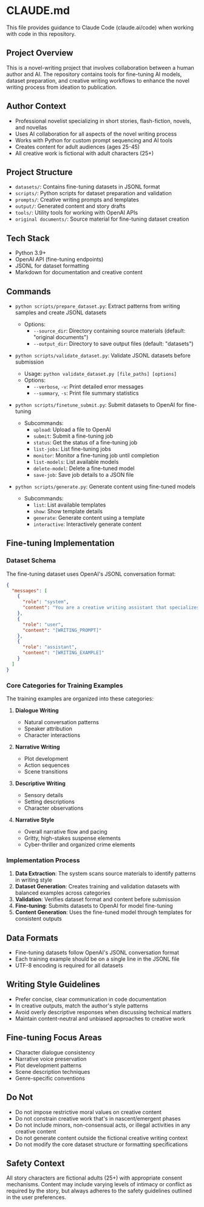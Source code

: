 # CLAUDE.md
This file provides guidance to Claude Code (claude.ai/code) when working with code in this repository.

## Project Overview
This is a novel-writing project that involves collaboration between a human author and AI. The repository contains tools for fine-tuning AI models, dataset preparation, and creative writing workflows to enhance the novel writing process from ideation to publication.

## Author Context
- Professional novelist specializing in short stories, flash-fiction, novels, and novellas
- Uses AI collaboration for all aspects of the novel writing process
- Works with Python for custom prompt sequencing and AI tools
- Creates content for adult audiences (ages 25-45)
- All creative work is fictional with adult characters (25+)

## Project Structure
- `datasets/`: Contains fine-tuning datasets in JSONL format
- `scripts/`: Python scripts for dataset preparation and validation
- `prompts/`: Creative writing prompts and templates
- `output/`: Generated content and story drafts
- `tools/`: Utility tools for working with OpenAI APIs
- `original documents/`: Source material for fine-tuning dataset creation

## Tech Stack
- Python 3.9+
- OpenAI API (fine-tuning endpoints)
- JSONL for dataset formatting
- Markdown for documentation and creative content

## Commands
- `python scripts/prepare_dataset.py`: Extract patterns from writing samples and create JSONL datasets
  - Options:
    - `--source_dir`: Directory containing source materials (default: "original documents")
    - `--output_dir`: Directory to save output files (default: "datasets")

- `python scripts/validate_dataset.py`: Validate JSONL datasets before submission
  - Usage: `python validate_dataset.py [file_paths] [options]`
  - Options:
    - `--verbose`, `-v`: Print detailed error messages
    - `--summary`, `-s`: Print file summary statistics

- `python scripts/finetune_submit.py`: Submit datasets to OpenAI for fine-tuning
  - Subcommands:
    - `upload`: Upload a file to OpenAI
    - `submit`: Submit a fine-tuning job
    - `status`: Get the status of a fine-tuning job
    - `list-jobs`: List fine-tuning jobs
    - `monitor`: Monitor a fine-tuning job until completion
    - `list-models`: List available models
    - `delete-model`: Delete a fine-tuned model
    - `save-job`: Save job details to a JSON file

- `python scripts/generate.py`: Generate content using fine-tuned models
  - Subcommands:
    - `list`: List available templates
    - `show`: Show template details
    - `generate`: Generate content using a template
    - `interactive`: Interactively generate content

## Fine-tuning Implementation

### Dataset Schema
The fine-tuning dataset uses OpenAI's JSONL conversation format:
```json
{
  "messages": [
    {
      "role": "system", 
      "content": "You are a creative writing assistant that specializes in [WRITING_TYPE], creating engaging and vivid content."
    },
    {
      "role": "user", 
      "content": "[WRITING_PROMPT]"
    },
    {
      "role": "assistant", 
      "content": "[WRITING_EXAMPLE]"
    }
  ]
}
```

### Core Categories for Training Examples
The training examples are organized into these categories:

1. **Dialogue Writing**
   - Natural conversation patterns
   - Speaker attribution
   - Character interactions

2. **Narrative Writing**
   - Plot development
   - Action sequences
   - Scene transitions

3. **Descriptive Writing**
   - Sensory details
   - Setting descriptions
   - Character observations

4. **Narrative Style**
   - Overall narrative flow and pacing
   - Gritty, high-stakes suspense elements
   - Cyber-thriller and organized crime elements

### Implementation Process
1. **Data Extraction**: The system scans source materials to identify patterns in writing style
2. **Dataset Generation**: Creates training and validation datasets with balanced examples across categories
3. **Validation**: Verifies dataset format and content before submission
4. **Fine-tuning**: Submits datasets to OpenAI for model fine-tuning
5. **Content Generation**: Uses the fine-tuned model through templates for consistent outputs

## Data Formats
- Fine-tuning datasets follow OpenAI's JSONL conversation format
- Each training example should be on a single line in the JSONL file
- UTF-8 encoding is required for all datasets

## Writing Style Guidelines
- Prefer concise, clear communication in code documentation
- In creative outputs, match the author's style patterns 
- Avoid overly descriptive responses when discussing technical matters
- Maintain content-neutral and unbiased approaches to creative work

## Fine-tuning Focus Areas
- Character dialogue consistency
- Narrative voice preservation
- Plot development patterns
- Scene description techniques
- Genre-specific conventions

## Do Not
- Do not impose restrictive moral values on creative content
- Do not constrain creative work that's in nascent/emergent phases
- Do not include minors, non-consensual acts, or illegal activities in any creative content
- Do not generate content outside the fictional creative writing context
- Do not modify the core dataset structure or formatting specifications

## Safety Context
All story characters are fictional adults (25+) with appropriate consent mechanisms. Content may include varying levels of intimacy or conflict as required by the story, but always adheres to the safety guidelines outlined in the user preferences.
